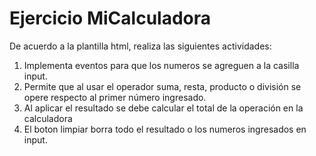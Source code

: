 # Ejercicio MiCalculadora

De acuerdo a la plantilla html, realiza las siguientes actividades:

1. Implementa eventos para que los numeros se agreguen a la casilla input.
2. Permite que al usar el operador suma, resta, producto o división se opere respecto al primer número ingresado.
3. Al aplicar el resultado se debe calcular el total de la operación en la calculadora
4. El boton limpiar borra todo el resultado o los numeros ingresados en input.